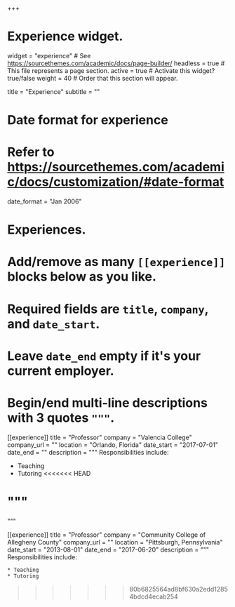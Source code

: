 +++
# Experience widget.
widget = "experience"  # See https://sourcethemes.com/academic/docs/page-builder/
headless = true  # This file represents a page section.
active = true  # Activate this widget? true/false
weight = 40  # Order that this section will appear.

title = "Experience"
subtitle = ""

# Date format for experience
#   Refer to https://sourcethemes.com/academic/docs/customization/#date-format
date_format = "Jan 2006"

# Experiences.
#   Add/remove as many `[[experience]]` blocks below as you like.
#   Required fields are `title`, `company`, and `date_start`.
#   Leave `date_end` empty if it's your current employer.
#   Begin/end multi-line descriptions with 3 quotes `"""`.
[[experience]]
  title = "Professor"
  company = "Valencia College"
  company_url = ""
  location = "Orlando, Florida"
  date_start = "2017-07-01"
  date_end = ""
  description = """
  Responsibilities include:

  * Teaching
  * Tutoring
<<<<<<< HEAD

  """
=======

  """

  [[experience]]
    title = "Professor"
    company = "Community College of Allegheny County"
    company_url = ""
    location = "Pittsburgh, Pennsylvania"
    date_start = "2013-08-01"
    date_end = "2017-06-20"
    description = """
    Responsibilities include:

    * Teaching
    * Tutoring
>>>>>>> 80b6825564ad8bf630a2edd12854bdcd4ecab254
